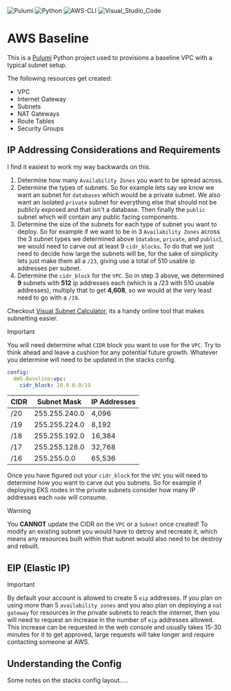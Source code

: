 ![Pulumi](https://img.shields.io/badge/Pulumi-3.88.0-informational?logo=Pulumi&logoColor=purple)
![Python](https://img.shields.io/badge/Python-3.11.6-informational?logo=Python&logoColor=yellow)
![AWS-CLI](https://img.shields.io/badge/AWS_CLI-2.13.5-informational?logo=Amazon&logoColor=orange)
![Visual_Studio_Code](https://img.shields.io/badge/Visual_Studio_Code-1.83.0-informational?logo=VisualStudioCode)

# AWS Baseline
This is a [Pulumi](www.pulumi.com) Python project used to provisions a baseline VPC with a typical subnet setup.

The following resources get created:
* VPC
* Internet Gateway
* Subnets
* NAT Gateways
* Route Tables
* Security Groups

## IP Addressing Considerations and Requirements
I find it easiest to work my way backwards on this.
1. Determine how many ```Availability Zones``` you want to be spread across.
2. Determine the types of subnets. So for example lets say we know we want an subnet for ```databases``` which would be a private subnet. We also want an isolated ```private``` subnet for everything else that should not be publicly exposed and that isn't a database. Then finally the ```public``` subnet which will contain any public facing components.
3. Determine the size of the subnets for each type of subnet you want to deploy. So for example if we want to be in 3 ```Availability Zones``` across the 3 subnet types we determined above (```databse```, ```private```, and ```public```), we would need to carve out at least 9 ```cidr_blocks```. To do that we just need to decide how large the subnets will be, for the sake of simplicity lets just make them all a ```/23```, giving use a total of 510 usable ip addresses per subnet.
4. Determine the ```cidr_block``` for the ```VPC```. So in step 3 above, we determined **9** subnets with **512** ip addresses each (which is a /23 with 510 usable addresses), multiply that to get **4,608**, so we would at the very least need to go with a ```/19```.

Checkout [Visual Subnet Calculator](https://www.davidc.net/sites/default/subnets/subnets.html), its a handy online tool that makes subnetting easier.

> [!important]  
> You will need determine what ```CIDR``` block you want to use for the ```VPC```. Try to think ahead and leave a cushion for any potential future growth. Whatever you determine will need to be updated in the stacks config.

```yaml
config:
  AWS-Baseline:vpc:
    cidr_block: 10.0.0.0/19
```

| CIDR | Subnet Mask | IP Addresses |
|--|--|--|
| /20 | 255.255.240.0 | 4,096
| /19 | 255.255.224.0 | 8,192
| /18 | 255.255.192.0 | 16,384
| /17 | 255.255.128.0 | 32,768
| /16 | 255.255.0.0 | 65,536

Once you have figured out your ```cidr_block``` for the ```VPC``` you will need to determine how you want to carve out you subnets. So for example if deploying EKS nodes in the private subnets consider how many IP addresses each ```node``` will consume. 

> [!warning]  
> You **CANNOT** update the CIDR on the ```VPC``` or a ```Subnet``` once created! To modify an existing subnet you would have to detroy and recreate it, which means any resources built within that subnet would also need to be destroy and rebuilt.

## EIP (Elastic IP)
> [!important]  
By default your account is allowed to create 5 ```eip``` addresses. If you plan on using more than 5 ```availability zones``` and you also plan on deploying a ```nat gateway``` for resources in the private subnets to reach the internet, then you will need to request an increase in the number of ```eip``` addresses allowed. This increase can be requested in the web console and usually takes 15-30 minutes for it to get approved, large requests will take longer and require contacting someone at AWS.



## Understanding the Config
Some notes on the stacks config layout.....


